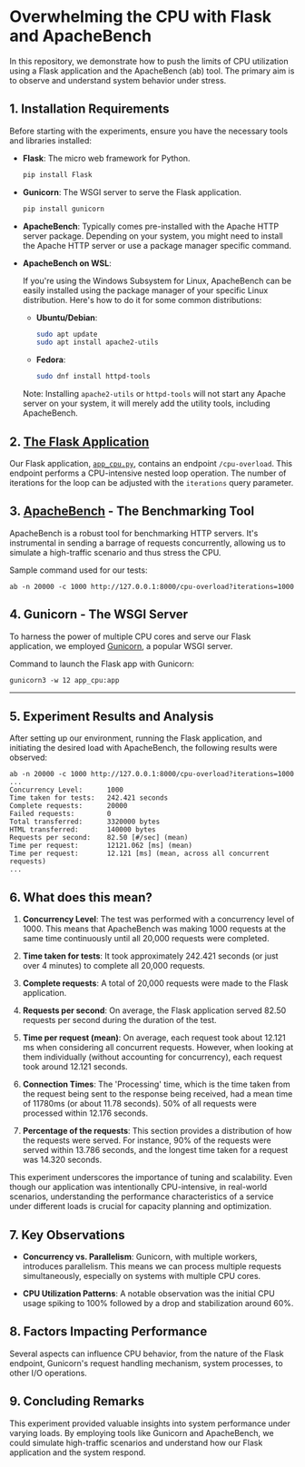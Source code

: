 # Overwhelming the CPU with Flask and ApacheBench

In this repository, we demonstrate how to push the limits of CPU utilization using a Flask application and the ApacheBench (ab) tool. The primary aim is to observe and understand system behavior under stress.

## 1. Installation Requirements

Before starting with the experiments, ensure you have the necessary tools and libraries installed:

- **Flask**: The micro web framework for Python.
  
  ```bash
  pip install Flask
  ```

- **Gunicorn**: The WSGI server to serve the Flask application.
  
  ```bash
  pip install gunicorn
  ```

- **ApacheBench**: Typically comes pre-installed with the Apache HTTP server package. Depending on your system, you might need to install the Apache HTTP server or use a package manager specific command.

- **ApacheBench on WSL**:

  If you're using the Windows Subsystem for Linux, ApacheBench can be easily installed using the package manager of your specific Linux distribution. Here's how to do it for some common distributions:

  - **Ubuntu/Debian**:

    ```bash
    sudo apt update
    sudo apt install apache2-utils
    ```

  - **Fedora**:

    ```bash
    sudo dnf install httpd-tools
    ```

  Note: Installing `apache2-utils` or `httpd-tools` will not start any Apache server on your system, it will merely add the utility tools, including ApacheBench.

## 2. [The Flask Application](https://github.com/anoop-patil/Overwhelm-Local/blob/main/app_cpu.py)

Our Flask application, [`app_cpu.py`](https://github.com/anoop-patil/Overwhelm-Local/blob/main/app_cpu.py), contains an endpoint `/cpu-overload`. This endpoint performs a CPU-intensive nested loop operation. The number of iterations for the loop can be adjusted with the `iterations` query parameter.

## 3. [ApacheBench](https://httpd.apache.org/docs/2.4/programs/ab.html) - The Benchmarking Tool

ApacheBench is a robust tool for benchmarking HTTP servers. It's instrumental in sending a barrage of requests concurrently, allowing us to simulate a high-traffic scenario and thus stress the CPU.

Sample command used for our tests:

```
ab -n 20000 -c 1000 http://127.0.0.1:8000/cpu-overload?iterations=1000
```

## 4. Gunicorn - The WSGI Server

To harness the power of multiple CPU cores and serve our Flask application, we employed [Gunicorn](https://gunicorn.org/), a popular WSGI server.

Command to launch the Flask app with Gunicorn:

```
gunicorn3 -w 12 app_cpu:app
```

---

## 5. Experiment Results and Analysis

After setting up our environment, running the Flask application, and initiating the desired load with ApacheBench, the following results were observed:

```
ab -n 20000 -c 1000 http://127.0.0.1:8000/cpu-overload?iterations=1000
...
Concurrency Level:      1000
Time taken for tests:   242.421 seconds
Complete requests:      20000
Failed requests:        0
Total transferred:      3320000 bytes
HTML transferred:       140000 bytes
Requests per second:    82.50 [#/sec] (mean)
Time per request:       12121.062 [ms] (mean)
Time per request:       12.121 [ms] (mean, across all concurrent requests)
...
```

## 6. What does this mean?

1. **Concurrency Level**: The test was performed with a concurrency level of 1000. This means that ApacheBench was making 1000 requests at the same time continuously until all 20,000 requests were completed.

2. **Time taken for tests**: It took approximately 242.421 seconds (or just over 4 minutes) to complete all 20,000 requests.

3. **Complete requests**: A total of 20,000 requests were made to the Flask application.

4. **Requests per second**: On average, the Flask application served 82.50 requests per second during the duration of the test.

5. **Time per request (mean)**: On average, each request took about 12.121 ms when considering all concurrent requests. However, when looking at them individually (without accounting for concurrency), each request took around 12.121 seconds.

6. **Connection Times**: The 'Processing' time, which is the time taken from the request being sent to the response being received, had a mean time of 11780ms (or about 11.78 seconds). 50% of all requests were processed within 12.176 seconds.

7. **Percentage of the requests**: This section provides a distribution of how the requests were served. For instance, 90% of the requests were served within 13.786 seconds, and the longest time taken for a request was 14.320 seconds.

This experiment underscores the importance of tuning and scalability. Even though our application was intentionally CPU-intensive, in real-world scenarios, understanding the performance characteristics of a service under different loads is crucial for capacity planning and optimization.

## 7. Key Observations

- **Concurrency vs. Parallelism**: Gunicorn, with multiple workers, introduces parallelism. This means we can process multiple requests simultaneously, especially on systems with multiple CPU cores.

- **CPU Utilization Patterns**: A notable observation was the initial CPU usage spiking to 100% followed by a drop and stabilization around 60%.

## 8. Factors Impacting Performance

Several aspects can influence CPU behavior, from the nature of the Flask endpoint, Gunicorn's request handling mechanism, system processes, to other I/O operations. 

## 9. Concluding Remarks

This experiment provided valuable insights into system performance under varying loads. By employing tools like Gunicorn and ApacheBench, we could simulate high-traffic scenarios and understand how our Flask application and the system respond.


